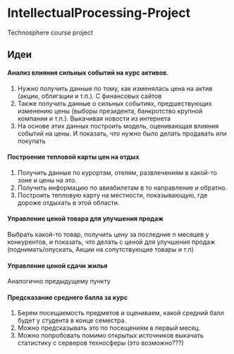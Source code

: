 # IntellectualProcessing-Project
Technosphere course project

## Идеи


#### Анализ влияния сильных событий на курс активов.

1. Нужно получить данные по тому, как изменялась цена на актив (акции, облигации и т.п.). С финансовых сайтов
2. Также получить данные о сильных событиях, предшествующих изменению цены (выборы президента, банкротство крупной компании и т.п.). Выкачивая новости из интернета
3. На основе этих данных построить модель, оценивающая влияния событий на цены. И показать, что нужно было делать продавать или покупать

#### Построение тепловой карты цен на отдых

1. Получить данные по курортам, отелям, развлечениям в какой-то зоне и цены на это.
2. Получить информацию по авиабилетам в то направление и обратно.
3. Построить тепловую карту на местности, показывающую, где дороже отдыхать в этой области.

#### Управление ценой товара для улучшения продаж

Выбрать какой-то товар, получить цену за последние n месяцев у конкурентов, и показать, что делать с ценой для улучшения продаж (поднимать/опускать, Акции на сопутствующие товары и т.п)

#### Управление ценой сдачи жилья

Аналогично предыдущему пункту

#### Предсказание среднего балла за курс

1. Берем посещаемость предметов и оцениваем, какой средний балл будет у студента в конце семестра.
2. Можно предсказывать это по посещениям в первый месяц.
3. Можно попробовать помимо открытых источников выкачать статистику с серверов техносферы (это возможно???)
